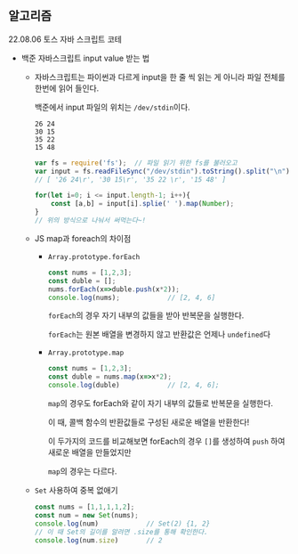 ##  알고리즘

22.08.06 토스 자바 스크립트 코테



* 백준 자바스크립트 input value 받는 법

  * 자바스크립트는 파이썬과 다르게 input을 한 줄 씩 읽는 게 아니라 파일 전체를 한번에 읽어 들인다.

    백준에서 input 파일의 위치는 `/dev/stdin`이다.

    ```
    26 24
    30 15
    35 22 
    15 48
    ```

    ```javascript
    var fs = require('fs');  // 파일 읽기 위한 fs를 불러오고
    var input = fs.readFileSync("/dev/stdin").toString().split("\n");  // 한 줄씩 받아오겠다.
    // [ '26 24\r', '30 15\r', '35 22 \r', '15 48' ]
    ```

    ```javascript
    for(let i=0; i <= input.length-1; i++){
        const [a,b] = input[i].splie(' ').map(Number);
    }
    // 위의 방식으로 나눠서 써먹는다~!
    ```

  
  
  
  
  
  * JS map과 foreach의 차이점
  
    * `Array.prototype.forEach`
  
      ```javascript
      const nums = [1,2,3];
      const duble = [];
      nums.forEach(x=>duble.push(x*2));
      console.log(nums);			// [2, 4, 6]
      ```
  
      `forEach`의 경우 자기 내부의 값들을 받아 반복문을 실행한다.
  
      `forEach`는 원본 배열을 변경하지 않고 반환값은 언제나 `undefined`다
  
    * `Array.prototype.map`
  
      ```javascript
      const nums = [1,2,3];
      const duble = nums.map(x=>x*2);
      console.log(duble) 			// [2, 4, 6];
      ```
  
      `map`의 경우도 forEach와 같이 자기 내부의 값들로 반복문을 실행한다.
  
      이 때, 콜백 함수의 반환값들로 구성된 새로운 배열을 반환한다!
  
      이 두가지의 코드를 비교해보면 forEach의 경우 `[]`를 생성하여 `push` 하여 새로운 배열을 만들었지만
  
      `map`의 경우는 다르다. 
  
  
  
  * `Set` 사용하여 중복 없애기
  
    ```javascript
    const nums = [1,1,1,1,2];
    const num = new Set(nums);
    console.log(num) 			// Set(2) {1, 2}
    // 이 때 Set의 길이를 알려면 .size를 통해 확인한다.
    console.log(num.size)		// 2
    ```
  
    
  
  

